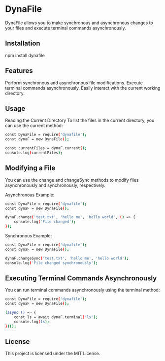 # DynaFile
DynaFile allows you to make synchronous and asynchronous changes to your files and execute terminal commands asynchronously.

## Installation
npm install dynafile

## Features
Perform synchronous and asynchronous file modifications.
Execute terminal commands asynchronously.
Easily interact with the current working directory.

## Usage
Reading the Current Directory
To list the files in the current directory, you can use the current method:

```bash
const DynaFile = require('dynafile');
const dynaF = new DynaFile();

const currentFiles = dynaF.current();
console.log(currentFiles);
```
## Modifying a File
You can use the change and changeSync methods to modify files asynchronously and synchronously, respectively.

Asynchronous Example:

```bash
const DynaFile = require('dynafile');
const dynaF = new DynaFile();

dynaF.change('test.txt', 'hello me', 'hello world', () => {
    console.log('File changed');
});
```
Synchronous Example:

```bash
const DynaFile = require('dynafile');
const dynaF = new DynaFile();

dynaF.changeSync('test.txt', 'hello me', 'hello world');
console.log('File changed synchronously');
```
## Executing Terminal Commands Asynchronously
You can run terminal commands asynchronously using the terminal method:

```bash
const DynaFile = require('dynafile');
const dynaF = new DynaFile();

(async () => {
    const ls = await dynaF.terminal("ls");
    console.log(ls);
})();
```
## License
This project is licensed under the MIT License.
